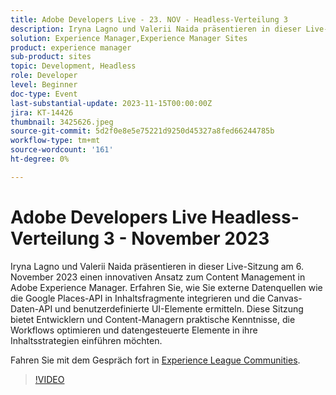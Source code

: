 ```yaml
---
title: Adobe Developers Live - 23. NOV - Headless-Verteilung 3
description: Iryna Lagno und Valerii Naida präsentieren in dieser Live-Sitzung am 6. November 2023 einen innovativen Ansatz zum Content Management in Adobe Experience Manager. Erfahren Sie, wie Sie externe Datenquellen wie die Google Places-API in Inhaltsfragmente integrieren und die Canvas-Daten-API und benutzerdefinierte UI-Elemente ermitteln. Diese Sitzung bietet Entwicklern und Content-Managern praktische Kenntnisse, die Workflows optimieren und datengesteuerte Elemente in ihre Inhaltsstrategien einführen möchten.
solution: Experience Manager,Experience Manager Sites
product: experience manager
sub-product: sites
topic: Development, Headless
role: Developer
level: Beginner
doc-type: Event
last-substantial-update: 2023-11-15T00:00:00Z
jira: KT-14426
thumbnail: 3425626.jpeg
source-git-commit: 5d2f0e8e5e75221d9250d45327a8fed66244785b
workflow-type: tm+mt
source-wordcount: '161'
ht-degree: 0%

---
```



# Adobe Developers Live Headless-Verteilung 3 - November 2023

Iryna Lagno und Valerii Naida präsentieren in dieser Live-Sitzung am 6. November 2023 einen innovativen Ansatz zum Content Management in Adobe Experience Manager. Erfahren Sie, wie Sie externe Datenquellen wie die Google Places-API in Inhaltsfragmente integrieren und die Canvas-Daten-API und benutzerdefinierte UI-Elemente ermitteln. Diese Sitzung bietet Entwicklern und Content-Managern praktische Kenntnisse, die Workflows optimieren und datengesteuerte Elemente in ihre Inhaltsstrategien einführen möchten.

Fahren Sie mit dem Gespräch fort in [Experience League Communities](https://adobe.ly/48Rl57B).

>[!VIDEO](https://video.tv.adobe.com/v/3425626/?learn=on)
